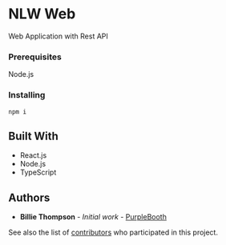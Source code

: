 # NLW Web

Web Application with Rest API

### Prerequisites

Node.js

### Installing

```
npm i
```

## Built With

* React.js
* Node.js
* TypeScript

## Authors

* **Billie Thompson** - *Initial work* - [PurpleBooth](https://github.com/PurpleBooth)

See also the list of [contributors](https://github.com/your/project/contributors) who participated in this project.
